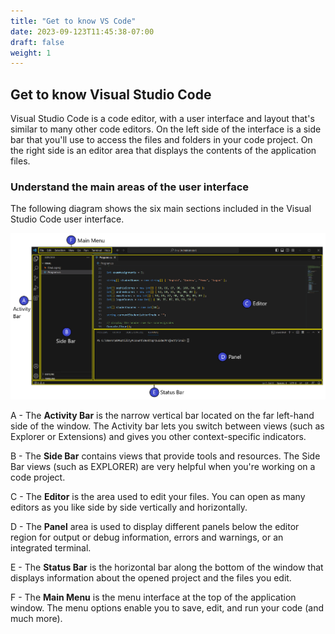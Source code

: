 ```yaml
---
title: "Get to know VS Code"
date: 2023-09-123T11:45:38-07:00
draft: false
weight: 1
---
```


## Get to know Visual Studio Code

Visual Studio Code is a code editor, with a user interface and layout that's similar to many other code editors. On the left side of the interface is a side bar that you'll use to access the files and folders in your code project. On the right side is an editor area that displays the contents of the application files.

### Understand the main areas of the user interface

The following diagram shows the six main sections included in the Visual Studio Code user interface.

<img src="media/visual-studio-code-user-interface-labels.png" alt="Screenshot showing 5 areas of the VS Code user interface" />

A - The **Activity Bar** is the narrow vertical bar located on the far left-hand side of the window. The Activity bar lets you switch between views (such as Explorer or Extensions) and gives you other context-specific indicators.

B - The **Side Bar** contains views that provide tools and resources. The Side Bar views (such as EXPLORER) are very helpful when you're working on a code project.

C - The **Editor** is the area used to edit your files. You can open as many editors as you like side by side vertically and horizontally.

D - The **Panel** area is used to display different panels below the editor region for output or debug information, errors and warnings, or an integrated terminal.

E - The **Status Bar** is the horizontal bar along the bottom of the window that displays information about the opened project and the files you edit.

F - The **Main Menu** is the menu interface at the top of the application window. The menu options enable you to save, edit, and run your code (and much more).
